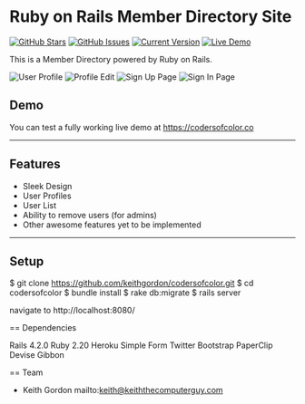 Ruby on Rails Member Directory Site
============
[![GitHub Stars](https://img.shields.io/github/stars/keithgordon/codersofcolor.svg)](https://github.com/keithgordon/codersofcolor/stargazers) [![GitHub Issues](https://img.shields.io/github/issues/keithgordon/codersofcolor.svg)](https://github.com/keithgordon/codersofcolor/issues) [![Current Version](https://img.shields.io/badge/version-1.0.7-green.svg)](https://github.com/keithgordon/colorsofcolor) [![Live Demo](https://img.shields.io/badge/demo-online-green.svg)](https://codersofcolor.co)

This is a Member Directory powered by Ruby on Rails.

![User Profile](https://www.dropbox.com/s/2zri60ukw7sw25r/user_profile.png?dl=0)
![Profile Edit](https://www.dropbox.com/s/jxk8x4irua7h48g/edit_profle.png?dl=0)
![Sign Up Page](https://www.dropbox.com/s/ocxp24pzv4kmc38/sign_up.png?dl=0)
![Sign In Page](https://www.dropbox.com/s/99jd488up5q0jt4/sign_in.png?dl=0)


## Demo
You can test a fully working live demo at https://codersofcolor.co

---

## Features
- Sleek Design
- User Profiles
- User List
- Ability to remove users (for admins)
- Other awesome features yet to be implemented


---

## Setup

 $ git clone https://github.com/keithgordon/codersofcolor.git
 $ cd codersofcolor
 $ bundle install
 $ rake db:migrate
 $ rails server

 navigate to http://localhost:8080/

== Dependencies

 Rails 4.2.0
 Ruby 2.20
 Heroku
 Simple Form
 Twitter Bootstrap
 PaperClip
 Devise
 Gibbon

== Team

* Keith Gordon mailto:keith@keiththecomputerguy.com
